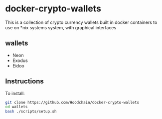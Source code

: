 # docker-crypto-wallets
This is a collection of crypto currency wallets built in docker containers to use on *nix systems system, with graphical interfaces

## wallets
* Neon 
* Exodus
* Eidoo

## Instructions
To install:
```bash
git clone https://github.com/Hoodchain/docker-crypto-wallets
cd wallets
bash ./scripts/setup.sh
```